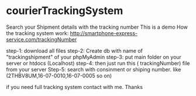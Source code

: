 # courierTrackingSystem
Search your Shipment details with the tracking number
This is a demo How the tracking system work:
http://smartphone-express-service.com/trackingNumber

step-1: download all files
step-2: Create db with name of "trackingshipment" of your phpMyAdmin
step-3: put main folder on your server or htdocs (Localhost)
step-4: then just run this ( trackingNumber)  file from your server 
Step-5: search with consinment or shiping number. like (2THBV8UM,16-07-0010,16-07-0005 so on)

if you need full tracking system contact with me.
Thanks

